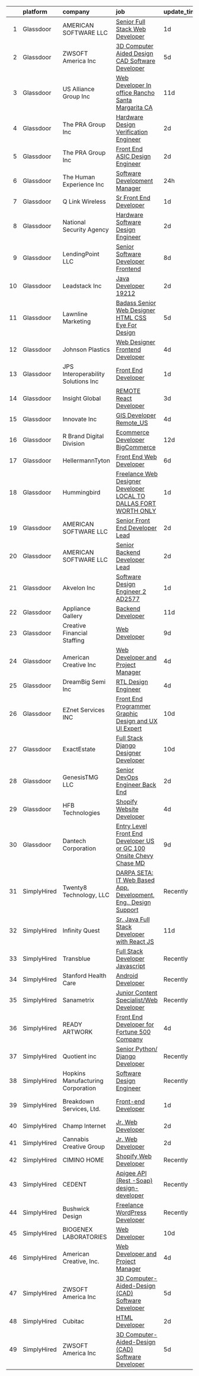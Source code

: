 

|    | platform    | company                             | job                                                                                                                                                                                                                                                                                                                                                                                                                                                                                                                                                                                                                                                                                                                                                                                                                                                                                                                                                                                                                                     | update_time   | location                   |
|---:|:------------|:------------------------------------|:----------------------------------------------------------------------------------------------------------------------------------------------------------------------------------------------------------------------------------------------------------------------------------------------------------------------------------------------------------------------------------------------------------------------------------------------------------------------------------------------------------------------------------------------------------------------------------------------------------------------------------------------------------------------------------------------------------------------------------------------------------------------------------------------------------------------------------------------------------------------------------------------------------------------------------------------------------------------------------------------------------------------------------------|:--------------|:---------------------------|
|  1 | Glassdoor   | AMERICAN SOFTWARE LLC               | [Senior Full Stack Web Developer](https://www.glassdoor.com/partner/jobListing.htm?pos=118&ao=1110586&s=58&guid=0000018253077a7ca4a17afbcaf44953&src=GD_JOB_AD&t=SR&vt=w&ea=1&cs=1_c26d646d&cb=1659250375665&jobListingId=1008038046824&cpc=D39918EEEC7506B0&jrtk=3-0-1g99geul2kf1g801-1g99geulgii18800-b2d3ade4525f9d2d--6NYlbfkN0CNayYzF1mBaI40OgT78t3Q2d9IxlwDzhsYR4HK7epYUQ6uENfBpi372i7O836wMwzFOyQ71vLXexCQv5o1g7edi6-4wOn-QVxYo1Zx4Vke1U-M20GN7IRHPW9OEF_GUGAC3EOsdwyoudBd_hyD3tFOYgKXwJFyiZWjcgKtxMmQCUj_afrbqecDZIPM55p6X9TFllV5bDarJn1lEYBaxqwN__N4vxBcqSVxpd3l2u_jDwlrxwUm_606jxaYUIr04S7DCZZj4HgOGM-WrA_zEgZXwbX0BjlHMXU1-Q_hXcwSh8MUW8D-pLNTNouKIBh0RmFQQg7pJjWaN4aF4uv9plUQfK0DZeNyGPnjmQn0UFg3xqosCh-BccoDkeSbOB5HnF8DqLADZc1DAHUUybRjDUKDbbnq1t-hjXC0E3pS_dKH5nurjzSHEnG448lUFy4bHr1kPEKZnUIhsBcjXpdxkyEzvn25DsxRXaoHZx9vCsMXnk70uDnQlLL8eMxAszf6-yciHGZ-dJ-H-gWbAIi_wyen)                                                                                                                                              | 1d            | New York, NY               |
|  2 | Glassdoor   | ZWSOFT America Inc                  | [3D Computer Aided Design  CAD  Software Developer](https://www.glassdoor.com/partner/jobListing.htm?pos=101&ao=1110586&s=58&guid=0000018253077a7ca4a17afbcaf44953&src=GD_JOB_AD&t=SR&vt=w&ea=1&cs=1_eb70c976&cb=1659250375662&jobListingId=1008028413603&cpc=8D2B7435C06A1689&jrtk=3-0-1g99geul2kf1g801-1g99geulgii18800-7cfc9b44e995e1c8--6NYlbfkN0Al--CnnRAAemIt_jfh57jxz0oZUFSmuvBQtr16jS88RRLe8Ac7oVcsiyg-vicHt85WlGgMjQ3jT_JXQEFEJM2J6WbHKirNqK3Z481xKc2l-WsEBEiFHTKZzwi3TM2D5oDtmy1YCJtTLM5VPw8FD8ycXz93Nw6WVEOhwseukaqVqFM4pURWTwlnC0FcXcD6Ew953pgcv2TtS8M9ySIxI_zqtsQd9BWtf8RYfgDWKwmK8ePZ1frGXLfvHGM0HuyqqUPw4z55ckRU3bZMnMBZtETkp8bN8XDPDc1C7PRkqf_lOgLZBxC6WG6s7n8T4poTXPzaZp7F2aWldpjw3O_5BFR2c-JGpQp2KmGh0su84Vbr_3on-B-KwfY15wml0bjbN2cGEatBuUBKuN04DRdbM1-1TGvAbYZzhq8ZdU182AhQq1bDnwMGvj5-2F5yMhvwsPqedgDxxGvZ17Per7IgjZNIYoor5yNmKQ91u0be8P6e9YyvrHjCeIIWxmKbtZvP_DTvN5iCGLL-0Vq73ivnHVoHl5bbfaCqDhEx7cakBKViPA%3D%3D)                                                                                                | 5d            | Melbourne, FL              |
|  3 | Glassdoor   | US Alliance Group Inc               | [Web Developer  In office  Rancho Santa Margarita  CA ](https://www.glassdoor.com/partner/jobListing.htm?pos=103&ao=1110586&s=58&guid=0000018253077a7ca4a17afbcaf44953&src=GD_JOB_AD&t=SR&vt=w&ea=1&cs=1_f13f50d6&cb=1659250375663&jobListingId=1008014848603&cpc=1B5ACBA47960D310&jrtk=3-0-1g99geul2kf1g801-1g99geulgii18800-7d13f3e603f6dd15--6NYlbfkN0A7OtFyauc6LJP5jWkGMpWWxS3-3XKXtaPXlCd9hnwWuVUelcMpdfFT_rILibNBvX6yJ2Kqpn2nSfwPJns4iPrCDJ0nUTlAk7Ya935nIWehlUCWZE9uMYaW6uT-WfbYywJXyOP17KRSABWjkTP38cZgvSgsXPMEL8yYtZSAtUaFylcCCWes4ng_qTY33-Y2m8DiobgWFYwOr5fIIoOE0C5TG1vMfFHO6AuMVB3NAj03pDTnjd_TvueZMjRQoM_JfQC5scS5681fVcZcXCoVatMNuPptJKcVDZFwmLfmZsMl3HXO4XxbksjXFejtl7zRLItwFi5o-F_frXc1Fg6nB-O5an6iNBxGl-3BwsCUlKPLOb57uEFTBaOVXgkxAXNCcDelffUndc5cayK6sDhQquF-XPZY4CPFOw31l9BQzjNUoCYfMoUwG714ktFgih1Qz6swrmMCDJksZDmmLpfrn7Ft5k-_VfJPZRxLlVTMkNb9c86e5cNBihtErfSTaK8ootDxofUnJhyT9rxdI4W0Vuq7Un8N9Wo4BxdPcpHB1PnOWw%3D%3D)                                                                                            | 11d           | Rancho Santa Margarita, CA |
|  4 | Glassdoor   | The PRA Group  Inc                  | [Hardware Design Verification Engineer](https://www.glassdoor.com/partner/jobListing.htm?pos=104&ao=1110586&s=58&guid=0000018253077a7ca4a17afbcaf44953&src=GD_JOB_AD&t=SR&vt=w&ea=1&cs=1_2a793e4b&cb=1659250375663&jobListingId=1008035344270&cpc=B2C3004C5D07113D&jrtk=3-0-1g99geul2kf1g801-1g99geulgii18800-5c168112ccf5d361--6NYlbfkN0BK9GXDcakwdiqmeo8o-2GvkYnmPkq7xevAHdeF_847qtWIb67PS4cS0wKzFbjcCSIZv04pbLR3QYUGTz4ToIR-v0vIg-1_VTQznG2hzJ2TY4OoVLwSTaJUtIVqw2C2YXU_-jWUukfp5LjnZdLalIMmtAlo9FpFzT5lEHt-FrNJYT8uX0nD9_P646anqsMbwey733g1LbaA1rbD0qkpze3tvbA14GSpHiZeEwF9flWNzelkv5hlSKxFx-k8rIr3U0cmfhFD8AQLbYV4rHldyG5ajq-sJs0fbKxCd0Pz-dAz51hLpi0-UlFT6b_C8kDMd-o3hVXGSuk_JTlqW8zXxGFP1wQxRS3LynWok0a8WiaPFlqgdZMPfo4EoSGf6gXs7D3B9uIXILsLGemkKOCTPtRiVsyB73N5LOB3nJEwFb0EH5lW-Q5PPoX_rB5LlIGIjNytKTdaRIGN7vXq1-oLZPc6u7Qgv3iANrOk0xVWqNe20ecFrsLyV5AM)                                                                                                                                                                        | 2d            | Santa Clara, CA            |
|  5 | Glassdoor   | The PRA Group  Inc                  | [Front End ASIC Design Engineer](https://www.glassdoor.com/partner/jobListing.htm?pos=106&ao=1110586&s=58&guid=0000018253077a7ca4a17afbcaf44953&src=GD_JOB_AD&t=SR&vt=w&ea=1&cs=1_ab858db8&cb=1659250375663&jobListingId=1008035344249&cpc=CE83898D3A5B2434&jrtk=3-0-1g99geul2kf1g801-1g99geulgii18800-def155b04a443c42--6NYlbfkN0BK9GXDcakwdiqmeo8o-2GvkYnmPkq7xevAHdeF_847qtWIb67PS4cS8vE-UuiHw6WNFDuoc7GRcdptHiLZAu0onO_IAqiSufKX4Cd7rHM7JcTBaEJ42nv6Hzn2igr40Fuq-6Auff3E0R8eacUNPEFFyeYSO1K5NaddhpaWtfqlfYATvw1H2cIMc2a_SAIhC2WQhdzwZeNBn1b83XOafs3QcT6IFQDvlEaqRuAS4CVe35nhL6y24kqYJyTNLM1UUiaWA__Bhc4efqb_v-48CUNmRRKbPI_qLGXUfXJESvkLVbluH_VtAW3LO35KgoTgkmGXgvecj585GLyuLs_-A0Wk-B8PWY4T-l65rb-hxecrtuGTyyWY3WaqQ-5LKSIP69qDLz0KP-R5ji8PZO9biRA4TlkWnqy8-zeT8dqrhXiJucW5J4Tbm-8zotuocZ9bQt4YylwdxUUNuqcGQ0DZji9GGHQDn99V1gdeoTeZWF8gVXhDsh9RQoKK)                                                                                                                                                                               | 2d            | Santa Clara, CA            |
|  6 | Glassdoor   | The Human Experience  Inc           | [Software Development Manager](https://www.glassdoor.com/partner/jobListing.htm?pos=113&ao=1110586&s=58&guid=0000018253077a7ca4a17afbcaf44953&src=GD_JOB_AD&t=SR&vt=w&ea=1&cs=1_90dc35d1&cb=1659250375665&jobListingId=1008039636766&cpc=43E37B7B5399EAEF&jrtk=3-0-1g99geul2kf1g801-1g99geulgii18800-1b3be39552f7b861--6NYlbfkN0AqXp1POwm0ZJ_b4D-8IuKYQn6VxEloER8GTlUaL6UlsSCJ-lqpGetLSdf5TMnwfzBqScu9dfXznuNLBibitEmSYYEuIrqE7A06jsZ_nIx4N7xmz7xR3DCTuxORp5nlqp6tPNQVHCpzmm-Az74GD8Vvd_0WE4nwQxm_QCn0bQmK1d_IecNNal8WfSOkEo5ZarErcKrwADqm5lG8VggKHkMNY-psyULFT7GZDaCSUaIMw5KZXLFvDhbdEwtpRCWWuMYHG9LRTSnY25wgy9-_NvcDwnxkzQxuGDmJimJbWla2CTdK3V-KrGXdz2OUWRoZgZd7a5NA75NwR-MXv3fiYY5IC8TgcVI-3OMH03MUMTKXMLriTXlpDb3PZ4-oK1Moblv7FsDebY46RFuwn4asX-3amXcoevsUsDHLac4xT8so8OgsZ6d8G9ct66NbktC7A2v7z-frM_OhxrXdJD1Q4ITpHsGnNWr5t1ADHb_XvOgmJXdYLJgWn9QPHw1YukymJLoV2J-C8QHwMQ%3D%3D)                                                                                                                                                     | 24h           | Austin, TX                 |
|  7 | Glassdoor   | Q Link Wireless                     | [Sr  Front End Developer](https://www.glassdoor.com/partner/jobListing.htm?pos=112&ao=1110586&s=58&guid=0000018253077a7ca4a17afbcaf44953&src=GD_JOB_AD&t=SR&vt=w&ea=1&cs=1_a4de9f76&cb=1659250375664&jobListingId=1008038434972&cpc=275B60D2C545FCD5&jrtk=3-0-1g99geul2kf1g801-1g99geulgii18800-1d004ac1db7749fe--6NYlbfkN0C1n-7uwLBmXreK9Hz04i1NaXR3ByHk8AHoFYtQOHcucgIE37DlLmIXgBqayGXRMkPkBW1-kCWNsipcMXYhIO2xYemcV-KX8aDSlRl5tR36VJpprTUQ2W2UXoQMEZyrwjcV3RqiCl83_lGxtoXRsu6Ce5Eq16ltayTgcMocSxlqJxQzmE5xkXBsZoDInnmUSYXGFy7ipny9aVkiq8If7QHLHWdX779SKyv29HkrAFHs0W75TZMftSgUrWQZYMmKotxKtCVl1WuZ6I4JSi9q8HUJ1lmqDdjlM0YH4p7Yga-PBJgLRNcJmLg74AIqfzTMnrWDCYMW6sjwbk6lEuwJAT5Cj9k0SIN7zjtrbpJ8ubNJbE6Sfj9pcfluvowkpbjKtweVelM9OJ_V_997Dp95jS1iEMoJG_HvcVfmE3EFY2hre6o8ZpQvvidFgsxN7hf2Udp8IfioAPAyomOc8MEWxorKMZqZY9wjByA7a0MFqRAQpB2iLd7gAU1jU3OEt5BRAMtL2WxBcVSlnA%3D%3D)                                                                                                                                                          | 1d            | Dania, FL                  |
|  8 | Glassdoor   | National Security Agency            | [Hardware Software Design Engineer](https://www.glassdoor.com/partner/jobListing.htm?pos=124&ao=1110586&s=58&guid=0000018253077a7ca4a17afbcaf44953&src=GD_JOB_AD&t=SR&vt=w&cs=1_329b15f6&cb=1659250375666&jobListingId=1008035777656&cpc=5EFBB0462F9C6B7A&jrtk=3-0-1g99geul2kf1g801-1g99geulgii18800-842421865605bd03--6NYlbfkN0AC5S5KfpcrE62cRuYLg6qW_HWiPjKHP06qk-AGfbwYtGlr3wcSMURH9oqKq1q2FCcvg4CHp_3_yvxxulMQz-EsfkuHkz1KPjBr41Riy-WVNqw5XjB7TDPTmRDE0zKWWvBtmpayN9JWXoKCQaeqAIOw4SxMUQYKDqcI_RMZajx_3SzxuYZM7147Rb5Xb1UtVswuvfJWEJ6qR-NdWmjkIRIzMVvMySMFrqvkCJ4bw64Y1O31VM9YjyGvzxWB-4KXxdcxfm4oon1e3hs7bhMIRtz2CLpWQLGRG88MSef_a1n3RcnGWc2NNfqU-OwEU8bgMZhuj3lJ9o8FNPqoHgRR_k5DpBzGMmM81WH0Ysvnka34PfPUit0VkcuZWEKItp4_KQ_Op6OLZpgl3qRGqahWrVfuRGLTRmXEPDOS3yiR5fyUodvB03e1BsNOQagwl0kK-0FL9K6S8HJhzOtcb0NEmTU4QCrJu2uCLWs%3D)                                                                                                                                                                                                   | 2d            | Fort Meade, MD             |
|  9 | Glassdoor   | LendingPoint LLC                    | [Senior Software Developer  Frontend](https://www.glassdoor.com/partner/jobListing.htm?pos=102&ao=1110586&s=58&guid=0000018253077a7ca4a17afbcaf44953&src=GD_JOB_AD&t=SR&vt=w&cs=1_a6836762&cb=1659250375662&jobListingId=1008023577553&cpc=AE9F6614D4EC1B58&jrtk=3-0-1g99geul2kf1g801-1g99geulgii18800-82fa04a05c3a09ae--6NYlbfkN0AMU85yDPFKRmyNaJX4vsZzzCZO8oGW3wN3dIQS5LuX8APSEdPLZuyb0wEk9g8ACfIYtRd5OYhqVF7PEYILND5L5ULGQoXJqPDg85ajoEp9eiwBN-yo4Ety9oRhcNMcfo8gSCGC_MNm0DhyPSkrPsHd5NLfAJLy_E5cihRLXRfhqSiDCRkttL6mZRv-bFAmdJ3wwLWiav2ldKwq0bqsn5sGVYSbO54SqbRjp4PEesbg1w7BNgFMOVAecpo5z_6WCnuDkTF2Cq1v3AXEPhiF_bw3gbHSmelZXEIjs1u5h4MeUHYgcw4m-CWgWObcTT0O3lIPKYjjV5o-l6FfgvqQlblADgajYKNNUKznB6vPwIJNu2iQl6ou4H-t_wdG1C-0kD7H-jmKrr6KRlVKl-reahJdNrZMZz-hnteDaxNNZuIDRx_CQcS9fK7SbKqE9BOIMVeBDDblAQqvrYkH4EtSPtHaL0coiguZuljLWtiYsCZD4Y_qq8BPGDZx4JXqp5HRIZu9CBvMfsUdNOhV8kAxVt2d1CQnSObg40tDFK93KE4mmPC5uJvTSb4i1qDTvCqos7Xg6LqTmrMCogiinLjVrNBeix3nnOWcpSZyxGwkY03R24g13axUaux7VCWdDW9vo6DPsj9CIlJQbyT4RyOt9xgUymoo3BYr50g%3D) | 8d            | Remote                     |
| 10 | Glassdoor   | Leadstack Inc                       | [Java Developer   19212](https://www.glassdoor.com/partner/jobListing.htm?pos=120&ao=1110586&s=58&guid=0000018253077a7ca4a17afbcaf44953&src=GD_JOB_AD&t=SR&vt=w&ea=1&cs=1_4490608c&cb=1659250375666&jobListingId=1008035810706&cpc=3BA4CE39D5B5DEF5&jrtk=3-0-1g99geul2kf1g801-1g99geulgii18800-55ed5ab58a82c8dc--6NYlbfkN0AN1DXOJ3XjvJpsorCLbwBX67_Zmbno95PICvIB5GJH13XHFuyYrum6AmNcT9_RMPNZXSTfbIyoXN6OmBmuCerKSnASYxkIH2KQrpFI7jbnWd3k-3fhJoka5WxNG0VR7DwqLztAKqCCSA0qU_OoRHOxV74VBNmtnBiepNXdwbyCZVc6Or9v54iV8oZcZwjBdTFP-xjzr4Smu9coSG7HOHq9nHauwBL8fiMyK8hai7qYxALR0fvtr_Bz5stNWQyuDWseL9IiUnKAJGpKPklrPYdbWNrNJQekbpdT6q45vZiayQXZCMCcNjAJJH-pLyuNPrYBEONWiUQaM9N8Inf-kr0MSVnmBfdvHH4GSSoIMTUxxqmw0_5qZKA9mQYV-k1RLGiS4V1tNWTg1kuKz6muD5TDP8WrjcPcUUlCoNFTi_fJsFzMW22MGa6Fz56VEPKg7jP4-YAMWEQayOCHcO38OPB18Futt_rsZFBLRoeBaCbaEqiB5SXl8RlO)                                                                                                                                                                                       | 2d            | Bellevue, WA               |
| 11 | Glassdoor   | Lawnline Marketing                  | [Badass Senior Web Designer   HTML  CSS    Eye For Design](https://www.glassdoor.com/partner/jobListing.htm?pos=105&ao=1110586&s=58&guid=0000018253077a7ca4a17afbcaf44953&src=GD_JOB_AD&t=SR&vt=w&ea=1&cs=1_cc758817&cb=1659250375663&jobListingId=1008028237756&cpc=7F406056C5176881&jrtk=3-0-1g99geul2kf1g801-1g99geulgii18800-5fb0eb4f4e2de45d--6NYlbfkN0CSgGTbSPgM0xpgWRkp5SRTexU57Zk_6_bZ18eqb9d2QAIj3HCdex1xvxqOp6ajUhQiRTJNW1fpP7Fg7WVUyRqdkrCtZ4fm7tW8y_iFjKH4pm9BC9J_9qYWk1PD3ToKEQ95_-sAFR3Qe9QUUpNSSSmUcyYNQiclhZzrlzQMIDBGCoK2t9xqfi8wGygjhYC1NqzcO1rtZ5CxdxoxyhiQf610Pfpxhd-36PK6C_N4G_39UT5eZMeG0tcUFv19rxB7loXreGQCjdk8mJgbUSwrucZIot5ghIal-nCSdJ2wTamCH7EkcWNWrOxcpUb5a325PR3dZspQCVT05pKXK-W3M0ic4ZusgR586ZP0A2uGcMHni8H_5vnn5qpAXZIc_5CGUzordvw9WCeNok7lANvMeuagDo-FrnqlIEaderP7lVIpI6gPVAipknKNPPmc2tcS3soGfwHWi-986EYfBNv6JlykyfeL-D503_hjiG2U50ZgFaSA1qu1ihNKsxhPDLjwuSsje3PYRwXXjE05qGmwYGHccxRVW2xfDDgaCHhrbmmD6g%3D%3D)                                                                                         | 5d            | Tampa, FL                  |
| 12 | Glassdoor   | Johnson Plastics                    | [Web Designer   Frontend Developer](https://www.glassdoor.com/partner/jobListing.htm?pos=130&ao=1110586&s=58&guid=0000018253077a7ca4a17afbcaf44953&src=GD_JOB_AD&t=SR&vt=w&ea=1&cs=1_bcbd19df&cb=1659250375670&jobListingId=1008030492458&cpc=BAEB662971763A76&jrtk=3-0-1g99geul2kf1g801-1g99geulgii18800-d4b47896c020c893--6NYlbfkN0BxpP53ILL8GulLJ_NWfVzecCnjI9RptcsvEJd8wgfIdMtV2GS7xic0cZ2nTUZAPD8w1mHN6tdDpx-44mQ4RIRj2iLumtTfzBNnoa0qH6_0knW7iD2_5hJ0PPfw16mFroKRkcyTiF8WimWEr-uUb9Cpbz5fhU_SMWHP_RIqYeK1JdvmwBsYXXxF0wx-OJ12DIymc2uywLZOPSFvG7JKmzxaaeX3zGB2ZeuprTC0OElQ9egYp7sjHqtUf1OdM61ECD4keUMVMywKU9pWyfF_KiYNVbpDP0XDuIeAIwfAjtGQCTedIW31Ih2N_EF9oX1_n2UZPArFZHGoCFNImIrRssjYpxLs7DiWOcGkzSuuZZWJn5tDOIEoly9x_4B63ktTa3DDISWjz3uzkSeeO2EJ4kaSc4or8hi_eJtiBGidAJSOKesG60P3-ggD7Ka0AHivrZQptqXiC08_rVMmVrBH7PAVhynDjTQm4CFRytNtAf_m0AwRhJGYvVviYRDIhb-Qb_0%3D)                                                                                                                                                              | 4d            | Findlay, OH                |
| 13 | Glassdoor   | JPS Interoperability Solutions  Inc | [Front End Developer](https://www.glassdoor.com/partner/jobListing.htm?pos=107&ao=1110586&s=58&guid=0000018253077a7ca4a17afbcaf44953&src=GD_JOB_AD&t=SR&vt=w&ea=1&cs=1_6cf4300c&cb=1659250375664&jobListingId=1008037851794&cpc=B63DE67CBF13A213&jrtk=3-0-1g99geul2kf1g801-1g99geulgii18800-4e8bfcd36c709f9f--6NYlbfkN0CNayYzF1mBaI40OgT78t3Q2d9IxlwDzhsYR4HK7epYUQ6uENfBpi37MI0b2sIeZ-IgUfKyUbKOK3bv5aZbIOiRFLYeTdvKCNBvxMyBEnBqOhNWiFhVALBS2mOdcgeOuRA_J_XmVsk5hqv9eHG0NrTXZkA3vhwXkKpSQmCtU0BlNqZtekI49xNmHwLWtHhQ0xQifZUHUxIlPh5Xd3qiyf8G_mkh6cPUGQXCJ2_RU-RBqE1NZMifIvFmr_wYguUqDaAhmNBdfNRPqE7uaGespvZ_bye_KVZF0551eT3lg1Oa8grx-NYBRAgpOIDsi3dmeSs_n4IMIYurmtIImijPrFrAh1NhUF26tTupWfIOBqhdsLyv_TtbSRwxSGVrQMDahjmtfps1V99aR0hiv6nWB49iIN9P62uHdTpcR5Zd99U7GrwHU7sAWd0g8WoYcjZNH5jsYBCKiElpHezfUyw868TiM1sE6zosZk6nMOuXQ6IwbjsTYVtKKZ-3MlHOWt8qjju2nFlAtZCZLQ%3D%3D)                                                                                                                                                              | 1d            | Raleigh, NC                |
| 14 | Glassdoor   | Insight Global                      | [REMOTE React Developer](https://www.glassdoor.com/partner/jobListing.htm?pos=129&ao=1110586&s=58&guid=0000018253077a7ca4a17afbcaf44953&src=GD_JOB_AD&t=SR&vt=w&ea=1&cs=1_6b54a52f&cb=1659250375669&jobListingId=1008033584137&cpc=C891152315FA1AD8&jrtk=3-0-1g99geul2kf1g801-1g99geulgii18800-2a83082ed18ac851--6NYlbfkN0BKkHZu3wF05EeDimN_p6sYpKCMArvwa95YdH7UpkaBCkTAlOdu2lVgZ5yts_CGftg5hKCsCSvk-YoMsBXhsf4Bw9OVrDJrznVBisXgtqRMSDhbo_gjPnlYnwgpWPDDDaE_xuHizV4LUTbtapQFpHKhi51M_zh1m6TajkH_HaiBh6TjAYmk1mtDFNWBPfXrVveytf_nTgm-PEkZUIJH5EbfM3Mt40Fej1EYEMwIPuQbQf0HXN0EJrWULr7YibuuUekgPt9wIYVY-edjbREkNfHg_-1-lfqf0pyqzfSebYUBaswzYrR4XyebwG_K0ZoB66rBHEALi9otup0eHSxlafxXcxrdfy8HpMhKTfRQcExBVxPP_HCkHRU62Mx7Tsp1Sz_TXKITHwvkZ6IFszkNEvk1zGzuKoZ2JAtEpN_BG5gjr1yhaLvtCILaxLp2mmfMt96PMw6TBybsPUPbWlxnbAJ5TC30ST_9g_9ATkaJxkxBe4Y83Fw6YJRGkI-p5epEJYNlIWOt--ADKw%3D%3D)                                                                                                                                                           | 3d            | Remote                     |
| 15 | Glassdoor   | Innovate  Inc                       | [GIS Developer Remote_US](https://www.glassdoor.com/partner/jobListing.htm?pos=115&ao=1110586&s=58&guid=0000018253077a7ca4a17afbcaf44953&src=GD_JOB_AD&t=SR&vt=w&cs=1_6e4160df&cb=1659250375664&jobListingId=1008031307907&cpc=1120CD366D53BFD9&jrtk=3-0-1g99geul2kf1g801-1g99geulgii18800-92c06fa26b15e091--6NYlbfkN0AoVyl0Z5GpsU8Pgj45A4EeIowv7x5WSzAT0pLcY0odFLOPkGN5ztqUNUO_fWemwQe5-VMDe7F3-Vrll5sHLlUq_2_78Pkp5xNceejwKY_LLuVvIzZbdNabonVXuAdda9DvCqsdB8i2Ms_anKSJBvAh8TjJcgD9AubEjrAT8JzbKiVJWSqjsSuWY6ROtv3EpLZt3xS5T0OOsKVKK7cG_oFnFYte4Pr3PlPyLJX9p6Q4vCSZ-6VRArRJxi5faLCC8bCv_sSS0oldQDsfDkeS1HzlCw26OXiHx8QpAL9pHcV3WF6wNZxBcBwQshZ48wNsuwuG_90_DdhLPNA_NsWVOt8tOtR3di_WdPW3TstX3gRmeyl_qgotod2Hgrp_f1jVmEkApH_lkfDFu-_PvLAFBO25qkRnuH0G-UjI6MSIUt8dRCVI-2bZS3SBcbxI54YR-ScnO3tbdPipXp6JG1i2Xz1QzbUfGS-dn4J7zI64P9T6AJSnUa-qimVFXofPLjFweLt4FoMjGHGSMWrlN_ADmL2cvbwuHEnv-HqtfF0tRC3PhVvzp2aY24dH)                                                                                                                           | 4d            | Remote                     |
| 16 | Glassdoor   | R Brand Digital Division            | [Ecommerce Developer  BigCommerce ](https://www.glassdoor.com/partner/jobListing.htm?pos=114&ao=1110586&s=58&guid=0000018253077a7ca4a17afbcaf44953&src=GD_JOB_AD&t=SR&vt=w&ea=1&cs=1_9e5a10fb&cb=1659250375665&jobListingId=1008011725264&cpc=64DC0C913FDBAADD&jrtk=3-0-1g99geul2kf1g801-1g99geulgii18800-e84f9cd38551ca2e--6NYlbfkN0A4hgeKHdLyHgzaskNEvl2xXMVaueUT71iJOYpLYISQULQoq4q001IkoyDC5e4whPdxajBwBK3RCqij3A_RbjUb7ayO1uJLEgEyQoWL0eQRs9wtp6zf7gOsuUo3NoTdHjX_I0V37HiejWV2kz5EPovXjw6rvNZ-XG7oV8KjhGRCld2RTu61A7YrYziqX-Jy7qvcXM_AV8iuSpsd3UodnyOxkRunJ4i2-WWRphJEqeP2o3_3lq_vQqcXOFZ_E_ouNbJFcyQhFgCss0yRkuOHf09_bKF5bSK-b_KwAOTdwgMftNmSwOYeoAZjwsovfp3Yqabsg74WEKXLAJw0DF4DHeVTp8AsSXHgfXwtDz4xPn-eXraQHEYkmZSRncE8h9BbHGU_PI3QqC4DZ4fDKJCihMZIBEXAiJASBYHYeWlChvbThkphfyy6FuGm1sC28PHzqwmhNumO6yDMEJRXOklq64tFAVfsjz9OtvbuiIeWDkNJIZ07hLa_z82gIRq5ESTQwAd6NkWcY6phKQzZpKgB3PQ8)                                                                                                                                            | 12d           | New York, NY               |
| 17 | Glassdoor   | HellermannTyton                     | [Front End Web Developer](https://www.glassdoor.com/partner/jobListing.htm?pos=121&ao=1110586&s=58&guid=0000018253077a7ca4a17afbcaf44953&src=GD_JOB_AD&t=SR&vt=w&ea=1&cs=1_628c80d1&cb=1659250375666&jobListingId=1008025566742&cpc=6BBECBC74F3AC36E&jrtk=3-0-1g99geul2kf1g801-1g99geulgii18800-4ff2e7200978c183--6NYlbfkN0DFowT1d0XEROrZjiiLCz3Xl7lNJrhR5e36YBBJNwg5By2bk7Fw8nXyh-09zjNCMK-fhkwQljsD2LIHS9UojhlwiGhxeBYEnJSC10e0wtupwQXvTrpz_lbT4hcnEB_NuMwXLZDjKGg2Nbf8LE4_LUK99KDj4xiVkWEPkyq__Rx6FmMmj7LM7NPuIxhFRTGElMgvWzEGOgcpi4yLjUF6_N0JkC-O3u8rT50D09-CmgW4DV1qWwTdwIpfae3jafAeYCMV69qH-VEb31yNBfMUrfJ_9FNcJlL0cIxxCGXixiHu1mOU6Z4lapolF4REFkn7ZKcf_wK0bufoPaBYiYJdBblnI7p0DbJFGBdcSnr2Cm_AkOjTa4E8jiZsdgRXfVMKtLqHeLL0k8G_3s5y9pJHtnwxoK0Xu1KBqFnTHSHEGzEubkgOCqJCNnacnR-FtexOPLcHpekS8DLdMciciJQMOkIjl4F5QOxll_XZh89G2LotK16e_cU0aTBJ_22oB8gWld30Uqsm0LNzEQ%3D%3D)                                                                                                                                                          | 6d            | Milwaukee, WI              |
| 18 | Glassdoor   | Hummingbird                         | [Freelance Web Designer Developer   LOCAL TO DALLAS FORT WORTH ONLY](https://www.glassdoor.com/partner/jobListing.htm?pos=123&ao=1110586&s=58&guid=0000018253077a7ca4a17afbcaf44953&src=GD_JOB_AD&t=SR&vt=w&ea=1&cs=1_09e7adc0&cb=1659250375666&jobListingId=1008038353845&cpc=9FE5D8D7282D4400&jrtk=3-0-1g99geul2kf1g801-1g99geulgii18800-6b9bd44cb71ec0a0--6NYlbfkN0AY4guaBc_odNxnJHTncvfwFu86WvDwtbc_K-gSZc1x5K7wdWHYCJnRhc0BEaIQIUd8vFYjU1_FI9NcsDjwHdImEPxd_ADqdj3xXEqiSd8xlQVVmIPoR5eMXuvfuP3Sp8LjBjI2JP7AQpBNOxgAV5D5HdIpr2ZJ538jsorUPfmLKL4MMVWHX7gAOvk0iQvaatq4ehdScSpIjciXLyIElE8mDgHctmCSYgEHDCHmYuoOjDNmpihsjUSlAOUq-TeHFbowLnPZwTkvJpimwRsgXpq4VAFPXHQbHxyUXF2ZnIWjB2OGjm9uNHI7Jprid15b7ZnCQbzq7_FMfcUYV2_7ouHJZdc1HGxDDVFem3Ge2zKlnBqQLRVQZWeL_hyCdBHdCStBgZ7m7DBwZGGARzHuAinw9VITVfKbkt3nXDRVu1h5Oop5F7ZF23Cb-KgpSg3ZQLWJ-wwzK7_qyccD6cKwilJVShiuUYj2SdLV546DJKG1P0oX_A7GTT2l_Lfb50lGAExlpbkE1AHJyQ%3D%3D)                                                                                                               | 1d            | Remote                     |
| 19 | Glassdoor   | AMERICAN SOFTWARE LLC               | [Senior Front End Developer  Lead ](https://www.glassdoor.com/partner/jobListing.htm?pos=119&ao=1110586&s=58&guid=0000018253077a7ca4a17afbcaf44953&src=GD_JOB_AD&t=SR&vt=w&ea=1&cs=1_626b7122&cb=1659250375665&jobListingId=1008036533467&cpc=3164FDD6030E246B&jrtk=3-0-1g99geul2kf1g801-1g99geulgii18800-8982e2b59e752ff4--6NYlbfkN0CNayYzF1mBaI40OgT78t3Q2d9IxlwDzhsYR4HK7epYUQ6uENfBpi37459N9JDaUiB4i3zo7yqKMmb6PyZ5lsoKQx9Oxbri1YBbN4I1gbQ2GQkcBYEknXnkBpY91CX96V3VrfXqNDIPGqIPJFCWl15TInw9u5gpvDqMig7LUON4-QfrUgrJhRuGojqPbp8ruib5rJuuWKG6sin3ShmgH0FMOWDXkdUCy43NGDHmF2WBoy2PvshE4LsrEfw0RtYHbV3V3boJTavmGEQm5ld2cUvi04B-bcoDEiM1v06pchrB1F3ak78db21zu1dBht38uN4BjmtZ4zpJQVdb1XV9QhvAiThuElxRw3wjyKdGaKLrBE76ObUxDxSVKRfAZBKmM7p9bsWwx7vJBq9wo894JNGVKV7X1qK2zfovZVx17MWtTh9Us8og9CZ1Ly9ZUh_khAeHL5LFLzsgHbdG5nYM9uJg6UpRWfCD1I5YTg3p-4k7H3JOpCqmXL5hDdRjN1qcTTQX9i64yaFN0ahiUakiKfcO)                                                                                                                                            | 2d            | New York, NY               |
| 20 | Glassdoor   | AMERICAN SOFTWARE LLC               | [Senior Backend Developer  Lead ](https://www.glassdoor.com/partner/jobListing.htm?pos=117&ao=1110586&s=58&guid=0000018253077a7ca4a17afbcaf44953&src=GD_JOB_AD&t=SR&vt=w&ea=1&cs=1_d5ca7ab1&cb=1659250375665&jobListingId=1008036586172&cpc=55FC80EBF760BBE8&jrtk=3-0-1g99geul2kf1g801-1g99geulgii18800-3d55ebf5f4a78496--6NYlbfkN0CNayYzF1mBaI40OgT78t3Q2d9IxlwDzhsYR4HK7epYUQ6uENfBpi37JvnR8OKJvg3IsSbyPaY3DIr59gvpjrYEdv6k3fcprkF58Z10klx8IcL0kbo4wD6jlXH0raI3P9ImoVHcKjje6MkbcuzknEdDQiQ0rbQHGNMdJ4_Mai3skQUWQrbI2xAPgjvYqwjg3QdPbufqMzcDF3T-SR3-Ad-a6dRspwr0bJYuWSqBeSVzesx39yC7MwPPHXzcS_32kYyLQo4z2KImUsPGKy8tBMuDGdELAGOLvAIWFzV8cQQmJm9s-MM5Xs1_iFfQIEpc2FCJ92-jYyhaViD6wypQzKsBDLfMhQ4crSikQspW_R8sYWqxZm1ydGkoM-Rq3Y__ybGJyPZ6-U-VQTKncTSGcROOlk4My_-gExFMLrIngZLVnDiswsvjk4ocPAHiF1UPB_zUfpGjE02SpUTFhsdrabq-867eSFHF5xlilHBGiYpvCcvEtQX_oyEAoVl3Zyx1gNWOxDUKgTaDiDOeTQGvMXM1)                                                                                                                                              | 2d            | New York, NY               |
| 21 | Glassdoor   | Akvelon  Inc                        | [Software Design Engineer 2  AD2577 ](https://www.glassdoor.com/partner/jobListing.htm?pos=126&ao=1110586&s=58&guid=0000018253077a7ca4a17afbcaf44953&src=GD_JOB_AD&t=SR&vt=w&ea=1&cs=1_6ae8d7e5&cb=1659250375669&jobListingId=1008039001744&cpc=214153447B1391FC&jrtk=3-0-1g99geul2kf1g801-1g99geulgii18800-b5b4556fff83181a--6NYlbfkN0BedaSJ74Gjs1g2m8qO5X9JEW7GLVUAx6MMatG1vm1iFfDz8radsTP847eWDONGwbx9G0cL-tc1OWME6h1i8CuZKquZEGipe0OZyu0IgFKUArJxd2TjbjiRcNrFtuRp3LQyyGIuXP9UPxHs0HcJ-quyzRP6Gxe6Z3ja7oDJtOILhnDQN5CA-Jfin3DvOLFEMB6nHsmIXn9xuSQhBaSAyMS6GOQNSMvpfPr9u_8OqIiNU4wc0UFzzXHWF5hkyFq7wLa3eOjcc6X40KdOOMMedq3rVD2b2j-IB0KWS50WNvMR9tKQ38-70EkEZMY0uC8f2azr76d_6F4y6ZkY0qLY0QTMN5OemC-GSYkR4sdhOtcmpC6T5Jx73Tym9hH86-gbwRhCC8v44qqJ2ag8N8i2HrGuTqI58TWEy4pvNc8Sz-CFrTO1cx3qB49e6KaSxUUOuOF5RKrphMyAQedrVEETZBSs6i0PnVc_vn95ggWfl4nYfwqxTntCgGETgZEdkklhNZ8gRc_7RoKM2g%3D%3D)                                                                                                                                              | 1d            | Remote                     |
| 22 | Glassdoor   | Appliance Gallery                   | [Backend Developer](https://www.glassdoor.com/partner/jobListing.htm?pos=110&ao=1110586&s=58&guid=0000018253077a7ca4a17afbcaf44953&src=GD_JOB_AD&t=SR&vt=w&ea=1&cs=1_2622011f&cb=1659250375664&jobListingId=1008015204321&cpc=E04C949A9101C6A2&jrtk=3-0-1g99geul2kf1g801-1g99geulgii18800-04df99de1115416d--6NYlbfkN0B7asqLSFTVh84QNhoMZnykEkqd3VzFRgpMd30Tm6Y5VAR0GYQIAhTEALcfM-Zhn9fD8bVtsauWf2bJC5qsUBNxWxzwk8a96xOOKY9-19yMMvHkehMIdjOaJoNB6m7LaeaQjQKxJYW3mWfW01ShS2-S48z205dlIMX1ezKrikYn70SO6_3EOjciYZ08OXw4R_-PEtWu8LbVOvJZtqcejhh3ymsxNn6C3DHI-nOAx4qAa25vfTvSViMsn5nAx2R-6hTW-9pN292jcvXwXWwhOlhuKwJhIFuai44OMY1EbCWCCh9EObh05sVwl7n82ImVwjLEA1IfCzfxjdHAJl4vtn1XHQb_YmBZ75cLrJzxCq9P24lz7q31vW2W-JN9L4eT3nQZ0fzBcfGV4SCTNTqomzC0xovqeipp0dpslfVx57s_u8VOSSkLrhxwW1OOzBcRUu47-5My6FcSjRB_-QNGzSdE9TspyIqBG3OURWKKQrj9XudU8yttbBSKLRp6CDUjBRo%3D)                                                                                                                                                                              | 11d           | Brooklyn, NY               |
| 23 | Glassdoor   | Creative Financial Staffing         | [Web Developer](https://www.glassdoor.com/partner/jobListing.htm?pos=125&ao=1110586&s=58&guid=0000018253077a7ca4a17afbcaf44953&src=GD_JOB_AD&t=SR&vt=w&cs=1_3d6a5e76&cb=1659250375666&jobListingId=1008020200741&cpc=1160948BCBA38B5B&jrtk=3-0-1g99geul2kf1g801-1g99geulgii18800-9f2eae75aec919d9--6NYlbfkN0AyIsnDczwcVDFrYpf5kat3hxWjSi6qx3YGCfJB8v0u0o0lIgfjDfB74gAIfS0XTxVDLSoYHrAzMO9ib6oFFNuLjRMU025dymGmagJiUfia6-JtuYERo0oEG3DkuLio92aNNcucSR_YEmW76eH9_38yUAcsHw8VNz0xPDg6kltNFA4fZ4QQIFJzw7GNDFUbeR0tv6Xw-pEbY0bTRIdJi8S3sqGhHcfaVyOsLz1o9mcIdcY0mv7ZrQ4gJH_7Sg-ggxim6qLTTGLQzBtEGVc9bwfeol9AIvHC1PCUAnoJjikUnuqbL1DS3dnqZ3C8CDqUjWiJYMczlzITwmfp_FpYZJlSP-N6a2CzlRIdYSjpm1RmHzwb4x3qkLfS_s3jOvVz1FTNCWMG_iyM1AYaqxzHy0xCmCn0sJETEvCFh5aYOitwKN7tIeIfE4RhWXgFLYGpPEQP-xpIdQIvzbi28ZCtK_vlcDWAQKcsLhOzpH4Qd5jnHgiDqZQ0QVMOIYwQoRPN7Xbmd-lwVXgZM_fL0Egtu6sJxrAeUP04FpyFvM2hW9CL1ZlIII9mo0YD)                                                                                                                                     | 9d            | Inwood, NY                 |
| 24 | Glassdoor   | American Creative  Inc              | [Web Developer and Project Manager](https://www.glassdoor.com/partner/jobListing.htm?pos=109&ao=1110586&s=58&guid=0000018253077a7ca4a17afbcaf44953&src=GD_JOB_AD&t=SR&vt=w&ea=1&cs=1_b049c90e&cb=1659250375664&jobListingId=1008030362586&cpc=1F0B4AFDBDED0904&jrtk=3-0-1g99geul2kf1g801-1g99geulgii18800-5d6ef93170b41737--6NYlbfkN0CmboOg7byfHkYh7A7bJaojXZZUQl1Y4lRn8-5zII3_3G0w5OcVnM5qv-Y0PywkyzgENIzCDpksbE-PuJ6tEzxNENR4Mrk-yqTAUgP7UzprmurtRaCGzX0mAi3ZtaQtPFgJiRV276dk1Q7_wnq0bZp76KKEEZtv_vaF8_GAwA5CRI8KtDdOFhbclts49rxMQXoMH46uIAWU1z6kuP2Hzp9XGf_VDjlRnV8wslkXhx5kXMYmG1LQH6LFYEaeejs75MkLDjTZ11elbG14JsiO2tLi7L9f6MXmtPNAM8MEbEwKlhBH_jDaLKseHmnDy1Zj0b4_aRYA8_c_vb8lJfbr9uP45UAVkIqkcRgG3N3Qx4CkrNeFsAaOAydxdink5Bai53sGjJvxh_qK18yXqDji7xPiHM3GoFedjK97Q8zlf6INVpUpROdgsTchmjp5ihorzcnZtUNkrl2TeJV6wfwwddKDSxTFoseAjCkxaXLvTKFfeFamXq2nGt1isjcgZl4Lie-ySVaYnMJU7w%3D%3D)                                                                                                                                                | 4d            | Fort Lauderdale, FL        |
| 25 | Glassdoor   | DreamBig Semi Inc                   | [RTL Design Engineer](https://www.glassdoor.com/partner/jobListing.htm?pos=108&ao=1110586&s=58&guid=0000018253077a7ca4a17afbcaf44953&src=GD_JOB_AD&t=SR&vt=w&ea=1&cs=1_4051cf37&cb=1659250375664&jobListingId=1008031268304&cpc=B4454408B5C4E155&jrtk=3-0-1g99geul2kf1g801-1g99geulgii18800-dd7c28f29961fe90--6NYlbfkN0AtlW_omU2Xx3W-19HQ_drmTKCWebiHnmA5lS5PDL5G8VZrnQuVcD_reF50_LZW-myWKlYJhaFIw7AIdWUnLgxDbArVJt5AJaH36ZjIrLsBUMdGgCln9stV7_034t_YdLBJ94zv2YamU1jKSAIEywTdTg6o50WkYSU7jrReFwD7QRT2uN8KEmwiS38Ab1K-aliA_6SKYkaoaCz8tncUr0iI-Wf7cHJShjaB3lkjoVkXrXVrwLr2-GpD-1OrGqaDCc5VVMwFrMBVIVWq9HDWRvEFLzFvxjtxxkZGj8vAOurXs3w8FLz0WhgZOldIQ2rG_qCu-D87AZ3RTkaelcXQUWu4ekoHeu2KafR6DC1ZdE1AOqMTbw6puvww1gDtG14gCh8Bp96zC5PRQKj7JdUFSkWlDKgVhl3hZEVOfcXS2CwOnoE0_09n7E5v8XzEXzkoCOZBuZ7IIbayRoawJZCFRRULs8D1eK5-ZzOEKvBiQnl8Ckb-ZYOYLAZiug3J1gi2MGo%3D)                                                                                                                                                                            | 4d            | San Jose, CA               |
| 26 | Glassdoor   | EZnet Services INC                  | [Front End Programmer Graphic Design and UX UI Expert](https://www.glassdoor.com/partner/jobListing.htm?pos=111&ao=1110586&s=58&guid=0000018253077a7ca4a17afbcaf44953&src=GD_JOB_AD&t=SR&vt=w&ea=1&cs=1_3240b409&cb=1659250375664&jobListingId=1008017224204&cpc=AA7790897323AD50&jrtk=3-0-1g99geul2kf1g801-1g99geulgii18800-28fa2c404b0144bb--6NYlbfkN0B2CPRQtEwtthFaSdUd0hKR56duWYTGRLhZdp-8kjgKbj-nYsaA2y1BAFJBu7Y0d-pbxeL0HTA5VQxQm8SAt9t0g5sw9pMUSrXWDdkEfQJ0fb6YOrUxXY19eUW5KLi8agnoMfiWuRwpBrbD0_ofmUnyRVxTmpVP82EH0JqKwdo6XP7QM79FDkYIA_NisA1aF31FyVVVyUU16Ppu1zWcAaOc_2QXSrhg-A1WfjbDBsOYcQouBT__11KHfmf8SceEG0Y_oqljdG2iL7yqd1iV7KshV2UAl7vMrnPcKCpG7XST0X7JI7qHYCFjQshvVIUsXGul1ZcaDtgvW1ccGlaA76tF0xQDyfaTu-FAPPPA9jLTgat9C5-PlfZThBZxHDvFFfgaP2nH48mARO3PDhiY58tvbulxiRqzF7lmfEORhmb078DUz0BfgcNascdESRlOnuiU20pJ-Nh3zomzZeCC2XeBiHyAkxlz4L9sQXnLvMXG9yxO0DuLKzAYYczDxe0jsbTdqi8Xg6Jah3ZwcR03kYa-a4VAQgsB743jmyCdrGcmiw%3D%3D)                                                                                             | 10d           | Remote                     |
| 27 | Glassdoor   | ExactEstate                         | [Full Stack Django Designer Developer](https://www.glassdoor.com/partner/jobListing.htm?pos=122&ao=1110586&s=58&guid=0000018253077a7ca4a17afbcaf44953&src=GD_JOB_AD&t=SR&vt=w&ea=1&cs=1_02405238&cb=1659250375666&jobListingId=1008016612995&cpc=ACAF1607C5C1E404&jrtk=3-0-1g99geul2kf1g801-1g99geulgii18800-a547391554539dd7--6NYlbfkN0DdNONLqhA8z6QrX6vw37qu8cGScUjPKwqVQr3YAsb4-4kNYp2ihaw9VUTf-kwCIzl75LFuEsib8RIoDknPKh_n5kTUy92mSmmxBTwltG5eOd7pGgunK3EnR7IyFg7h6Gv0pwRjWNW7mCWjWeX1tBJnDyOEwT8-CfmY5DUbXmKwoFuM5kLGw2q60nPsPZN3YWSj4AqxhOMi8V4BDfzfTSHkwdCFaAbHZY7l1HteXguWDO8hX2EecZtKRZZsdznTo22WHX4X2LCGg5GeLsaB9FifUMoC5OFIB0WzUz51Thf6EQhk1qVTonSc35JsJphvCaJrUdEF23EjoFZE-8YCguFeV6Vx_-dhv-aeOioPynOKxBhMpqtv0Cd7FIYUpO-uUTkLVhR6gjTK8CYnh9c55TAO5w2mAt95ilB-MSu12ZClYxbbDFdeACIcC3eLY_7GAoUTFEMYwmvYtvgPVr-5fNlNzJBE2TJ9l4nXavq6nJ_e9QTWeFfZltaP7tZzmibtqTFJm1qlDNs3kw%3D%3D)                                                                                                                                             | 10d           | Remote                     |
| 28 | Glassdoor   | GenesisTMG LLC                      | [Senior DevOps Engineer   Back End](https://www.glassdoor.com/partner/jobListing.htm?pos=116&ao=1110586&s=58&guid=0000018253077a7ca4a17afbcaf44953&src=GD_JOB_AD&t=SR&vt=w&ea=1&cs=1_2103857d&cb=1659250375665&jobListingId=1008035928397&cpc=A615028083C8ED4B&jrtk=3-0-1g99geul2kf1g801-1g99geulgii18800-a1b111fa22b103b5--6NYlbfkN0CzcDFs8cjNZITHzPaspPYUdxCTppyanGLeq-qEeiOFH9BBGa5mLD_QIFiXagCwTZclwZTjMxhzfbnPbZizhwBODJhnYAYnraj4GWAYa6I2OMX0yJt1JsJAini8L1FHz4Hf8m0TQgTjWWB3JXCfIwmpnIEE9dwiC7_7MBXhJ0kXuzVQq7LVT8pxHrwF9PTm1ay76e15cNTRIR6U-VLYcU8sM8lUkLi7yfdSUHIB9zYszfnTwKep4xucscHon8Jcu3n0I5GKBl5K_v3rR3jJb_uf19AtSpG4HBhVYF4fvu8ZCfEUHjIGBJiKGdSsey1L0x6DBfMP5yxHsvaqXQpch73WC5bdG0g4QKnnw3YpJGp4WwW0OwrTGBjjxoEX3pCYr6IFIHYwlXFbaE7JRraZsBa1Uwf9DkIL6JzKkFEY5U6Sz_hgFyvei4QNLpRt5mR3Ew0Z_bvGxxni1P3c9e459LwCQl6IdUSH0SdDUMKPshnZlZcQmhvKVHpCq4XKGDOXyg6w6ffZlHL-MICwpvR82nHe)                                                                                                                                            | 2d            | Remote                     |
| 29 | Glassdoor   | HFB Technologies                    | [Shopify Website Developer](https://www.glassdoor.com/partner/jobListing.htm?pos=127&ao=1110586&s=58&guid=0000018253077a7ca4a17afbcaf44953&src=GD_JOB_AD&t=SR&vt=w&ea=1&cs=1_9655a51e&cb=1659250375669&jobListingId=1008031374124&cpc=AC285F3A3ECA6BB0&jrtk=3-0-1g99geul2kf1g801-1g99geulgii18800-831cd3705c4f4998--6NYlbfkN0Bdi3r-K5gyuedsFzsY4v3-uemM-ORqdIiUVv3E2nJH3vlvsb5IuYYOklD7NZOGy3rnVAIolVzNsID5fGJjUhs1dhTSu9WEInWAvraJoOeFknnnH8je0iz9QJ4JuofFBwCGJ1zCBmjcI0m_NMAC0f180evG0rJyuJrorru0LjXt987AnDkCwEzYAjhLsUCLzS91io0Te-a0EMbxo4c8YG2XSamSkuRS_oPDAXSTAtE2sJQnzI8Vk4CQgHrhoMOT_Bzi8ls71qGORs3EeUyTHF2MatVn7-FZAHIBUh53WO--ogNmT3FxbGdEH4dprFln9iOoPrHBItkrCyU6vcPlNI8HK3xN_wl_cYisiKjARxiozip8k15uLNymzesDZ5o6MOxchBEZ5wfXJL9eEpNq-lRgvjGOblsW4IluxIZAK9mnXKnUJp2Rp3mj-6xjmXNnHrO9Rt6myqRuloXuX3Wo53y_xrp9gqlNawCZmHuufKVRnSY7bSA4dkWVziB81S9T-6A%3D)                                                                                                                                                                      | 4d            | Saint George, UT           |
| 30 | Glassdoor   | Dantech Corporation                 | [Entry Level Front End Developer    US or GC    100  Onsite Chevy Chase  MD](https://www.glassdoor.com/partner/jobListing.htm?pos=128&ao=1110586&s=58&guid=0000018253077a7ca4a17afbcaf44953&src=GD_JOB_AD&t=SR&vt=w&ea=1&cs=1_8bc92ef7&cb=1659250375669&jobListingId=1008020209011&cpc=FA84DF7EA1EC2398&jrtk=3-0-1g99geul2kf1g801-1g99geulgii18800-122fad00d5274b6d--6NYlbfkN0Bix7FBf67wPreTmEV6iJoPjf6M7sWQRdpx2Wb_2_BACNpCwbF6CJ5BP75S3AngY94grYqbgOXyJouhwr28_HBp1G9cT31g09dEnuvs-2Yr_s3UNwhmTh23bV2mFQV_cQ1b9LPGZBi_GSc379yrS3Y1RwXCvYVUwCVe0iMZwdfgnHkp7bipoDjj4t8uQ5rNPwXYPrVWhlo9z7EwInPCwxFmZxJBwKg_8tQ4yeaX_0HA6-L0C-LfgwgJD7qISawb3vDpDa6CxehrbzOySXPtQ93ngBfZ0jJsPhZbkXKTBttF5a4RPE8CF_W9XEqljxWgWo9MeZem2iNaGoSvh2moceDRUiO5f6xmXHqjTJJhbfdGJLh1RXpvubZhdUIPYIQl5CMFyTk8TbGUbgPMjnGA0uyIm4FYa-YC-UlyPLBGlK7dNPfQ72uJSr8UaFDIqkgjtNCJ_xN4h5zH3lDZcO7G3IODAaam8gm7SebYPea6ro8Zu40Fl03KyWhybZbCb0kf0qJu40TB95Aax-aiJR4jjoA-Ow3DqmFzydAATir7KehVMr_y8-A_jGQZWCpJ5xR-3tw%3D)                                                     | 9d            | Chevy Chase, MD            |
| 31 | SimplyHired | Twenty8 Technology, LLC             | [DARPA SETA: IT Web Based App. Development, Eng., Design Support](https://www.simplyhired.com/job/o79fBiEDL3TMLeqVlfQoBMHwwQynGaqwgsiRmBdzELN9-D606RjxcQ?q=design+developer)                                                                                                                                                                                                                                                                                                                                                                                                                                                                                                                                                                                                                                                                                                                                                                                                                                                            | Recently      | Arlington, VA              |
| 32 | SimplyHired | Infinity Quest                      | [Sr. Java Full Stack Developer with React JS](https://www.simplyhired.com/job/Dt4mL9edATyHFQGIU_daEYXvTsKWIbOhKXlTXMnGUABMy9_bn3JG7A?q=design+developer)                                                                                                                                                                                                                                                                                                                                                                                                                                                                                                                                                                                                                                                                                                                                                                                                                                                                                | 11d           | Remote                     |
| 33 | SimplyHired | Transblue                           | [Full Stack Developer Javascript](https://www.simplyhired.com/job/9SBJocc6zOI28ZJhLkVs9nnEJdGpA_q3zBDcvd4wE8pOCnsTZqgE2w?q=design+developer)                                                                                                                                                                                                                                                                                                                                                                                                                                                                                                                                                                                                                                                                                                                                                                                                                                                                                            | Recently      | Snohomish, WA              |
| 34 | SimplyHired | Stanford Health Care                | [Android Developer](https://www.simplyhired.com/job/bixntMy0ujDioU4BjtZEEvVL_r_XDW95SQ5woSmxcbcU1YTvBsekZQ?q=design+developer)                                                                                                                                                                                                                                                                                                                                                                                                                                                                                                                                                                                                                                                                                                                                                                                                                                                                                                          | Recently      | Palo Alto, CA              |
| 35 | SimplyHired | Sanametrix                          | [Junior Content Specialist/Web Developer](https://www.simplyhired.com/job/LASvtJ11dROxqez-sYEpd2qXSuWQqILthJbMmanHb40p2RydnsCl3A?q=design+developer)                                                                                                                                                                                                                                                                                                                                                                                                                                                                                                                                                                                                                                                                                                                                                                                                                                                                                    | Recently      | Remote                     |
| 36 | SimplyHired | READY ARTWORK                       | [Front End Developer for Fortune 500 Company](https://www.simplyhired.com/job/HzgqTE5-qWXwtRdH38BMpToD1QKOt6Aag_8i7m3LuZWStQ8tMGaezg?q=design+developer)                                                                                                                                                                                                                                                                                                                                                                                                                                                                                                                                                                                                                                                                                                                                                                                                                                                                                | 4d            | Remote                     |
| 37 | SimplyHired | Quotient inc                        | [Senior Python/ Django Developer](https://www.simplyhired.com/job/m96NQ79eEQlcd__qoY32lsC-GaSgj40S01C2dLobND_gjLWWKNV0tw?q=design+developer)                                                                                                                                                                                                                                                                                                                                                                                                                                                                                                                                                                                                                                                                                                                                                                                                                                                                                            | Recently      | Bethesda, MD               |
| 38 | SimplyHired | Hopkins Manufacturing Corporation   | [Software Design Engineer](https://www.simplyhired.com/job/qY8slYaw9wD2ocnPC4HaJoxOS535kfd1g9te5vVup0OD4IWDFxIROg?q=design+developer)                                                                                                                                                                                                                                                                                                                                                                                                                                                                                                                                                                                                                                                                                                                                                                                                                                                                                                   | Recently      | Emporia, KS                |
| 39 | SimplyHired | Breakdown Services, Ltd.            | [Front-end Developer](https://www.simplyhired.com/job/GimVvm71X4nXIxVF4CGYyDuG1pashzWizcbSXze5HuqZ9VWjC45cfA?q=design+developer)                                                                                                                                                                                                                                                                                                                                                                                                                                                                                                                                                                                                                                                                                                                                                                                                                                                                                                        | 1d            | Los Angeles, CA            |
| 40 | SimplyHired | Champ Internet                      | [Jr. Web Developer](https://www.simplyhired.com/job/r0BtENl-pqywsXiEKcZp-CeqX5nUwNrb7PM6mqDUeAHybikjqFd1xQ?q=design+developer)                                                                                                                                                                                                                                                                                                                                                                                                                                                                                                                                                                                                                                                                                                                                                                                                                                                                                                          | 2d            | Remote                     |
| 41 | SimplyHired | Cannabis Creative Group             | [Jr. Web Developer](https://www.simplyhired.com/job/b32pdEvN0vWOoBpLps13HZJSm9FlS7KmKbwkSyrIp9h5QDI8OJh12A?q=design+developer)                                                                                                                                                                                                                                                                                                                                                                                                                                                                                                                                                                                                                                                                                                                                                                                                                                                                                                          | 2d            | Remote                     |
| 42 | SimplyHired | CIMINO HOME                         | [Shopify Web Developer](https://www.simplyhired.com/job/rs9ntpSDY3waHgdxfe8xMNomoEnjqmcFWQ-EHTda3HujS1i2Nk0GKw?q=design+developer)                                                                                                                                                                                                                                                                                                                                                                                                                                                                                                                                                                                                                                                                                                                                                                                                                                                                                                      | Recently      | Remote                     |
| 43 | SimplyHired | CEDENT                              | [Apigee API (Rest -Soap) design-developer](https://www.simplyhired.com/job/1PlP0mnGhX7nQ5caSk6HsDRM6r_uN7sBZA4iNy6keeMAy3S55AWhkA?q=design+developer)                                                                                                                                                                                                                                                                                                                                                                                                                                                                                                                                                                                                                                                                                                                                                                                                                                                                                   | Recently      | Phoenix, AZ                |
| 44 | SimplyHired | Bushwick Design                     | [Freelance WordPress Developer](https://www.simplyhired.com/job/cT9tazAs1RJDKybQmBhxG0cez39wk9YtXMULvuD1Jh9iVS3-uLQ0sA?q=design+developer)                                                                                                                                                                                                                                                                                                                                                                                                                                                                                                                                                                                                                                                                                                                                                                                                                                                                                              | Recently      | Remote                     |
| 45 | SimplyHired | BIOGENEX LABORATORIES               | [Web Developer](https://www.simplyhired.com/job/tcSG3Xpy7E5tldfEPDAuPo85NjDD6yz4ohMfdYN8C-GKIHgL3so-dw?q=design+developer)                                                                                                                                                                                                                                                                                                                                                                                                                                                                                                                                                                                                                                                                                                                                                                                                                                                                                                              | 10d           | Remote                     |
| 46 | SimplyHired | American Creative, Inc.             | [Web Developer and Project Manager](https://www.simplyhired.com/job/G5Tf_U-DzLP00aONXqlK4JY3mw--EvbPL0i7YZrdKudKvv_iiRMiTA?q=design+developer)                                                                                                                                                                                                                                                                                                                                                                                                                                                                                                                                                                                                                                                                                                                                                                                                                                                                                          | 4d            | Fort Lauderdale, FL        |
| 47 | SimplyHired | ZWSOFT America Inc                  | [3D Computer-Aided-Design (CAD) Software Developer](https://www.simplyhired.com/job/UHzPBKn9n1swobapy6vmSLdqvFhmU640IfxDrCR6AA0OglFRajZWyg?q=design+developer)                                                                                                                                                                                                                                                                                                                                                                                                                                                                                                                                                                                                                                                                                                                                                                                                                                                                          | 5d            | Melbourne, FL              |
| 48 | SimplyHired | Cubitac                             | [HTML Developer](https://www.simplyhired.com/job/scLqH0FPnh1IrvxG2C8Wtr6Uykuc4hTa0DEYFIGirJ-hteHI8At-Mg?q=design+developer)                                                                                                                                                                                                                                                                                                                                                                                                                                                                                                                                                                                                                                                                                                                                                                                                                                                                                                             | 2d            | Ridgefield, NJ             |
| 49 | SimplyHired | ZWSOFT America Inc                  | [3D Computer-Aided-Design (CAD) Software Developer](https://www.simplyhired.com/job/UHzPBKn9n1swobapy6vmSLdqvFhmU640IfxDrCR6AA0OglFRajZWyg?q=design+developer)                                                                                                                                                                                                                                                                                                                                                                                                                                                                                                                                                                                                                                                                                                                                                                                                                                                                          | 5d            | Melbourne, FL              |
